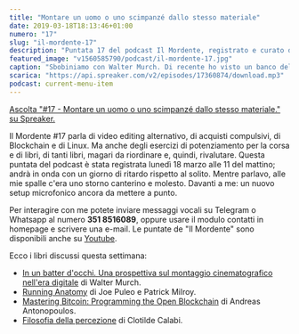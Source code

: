 ```yaml
---
title: "Montare un uomo o uno scimpanzé dallo stesso materiale"
date: 2019-03-18T18:13:46+01:00
numero: "17"
slug: "il-mordente-17"
description: "Puntata 17 del podcast Il Mordente, registrato e curato da Riccardo Palombo."
featured_image: "v1560585790/podcast/il-mordente-17.jpg"
caption: "Sbobiniamo con Walter Murch. Di recente ho visto un banco del genere in vendita al mercatino."
scarica: "https://api.spreaker.com/v2/episodes/17360874/download.mp3"
podcast: current-menu-item
---
```

<a class="spreaker-player" href="https://www.spreaker.com/episode/17360874" data-resource="episode_id=17360874" data-width="100%" data-height="200px" data-theme="light" data-playlist="false" data-playlist-continuous="false" data-autoplay="false" data-live-autoplay="false" data-chapters-image="true" data-episode-image-position="right" data-hide-logo="false" data-hide-likes="false" data-hide-comments="false" data-hide-sharing="false" data-hide-download="true" >Ascolta "#17 - Montare un uomo o uno scimpanzé dallo stesso materiale." su Spreaker.</a>

Il Mordente #17 parla di video editing alternativo, di acquisti compulsivi, di Blockchain e di Linux. Ma anche degli esercizi di potenziamento per la corsa e di libri, di tanti libri, magari da riordinare e, quindi, rivalutare. Questa puntata del podcast è stata registrata lunedì 18 marzo alle 11 del mattino; andrà in onda con un giorno di ritardo rispetto al solito. Mentre parlavo, alle mie spalle c'era uno storno canterino e molesto. Davanti a me: un nuovo setup microfonico ancora da mettere a punto.

Per interagire con me potete inviare messaggi vocali su Telegram o Whatsapp al numero **351 8516089**, oppure usare il modulo contatti in homepage e scrivere una e-mail. Le puntate de "Il Mordente" sono disponibili anche su <a class="text-info" title="Canale Youtube Riccardo Palombo" href="https://www.youtube.com/riccardopalombo">Youtube</a>.

Ecco i libri discussi questa settimana:

<ul>
<li><a class="text-info" href="https://amzn.to/2CkuHtP" target="_blank" rel="nofollow" title="Vedi il libro In un batter d'occhi">In un batter d'occhi. Una prospettiva sul montaggio cinematografico nell'era digitale</a> di Walter Murch.</li>
<li><a class="text-info" href="https://amzn.to/2UIjsT8" target="_blank" rel="nofollow" title="Vedi il libro Running Anatomy">Running Anatomy</a> di Joe Puleo e Patrick Milroy.</li>
<li><a class="text-info" href="https://amzn.to/2Y6gjyD" target="_blank" rel="nofollow" title="Vedi il libro Mastering Bitcoin: Programming the Open Blockchain">Mastering Bitcoin: Programming the Open Blockchain</a> di Andreas Antonopoulos.</li>
<li><a class="text-info" href="https://amzn.to/2HGfnek" target="_blank" rel="nofollow" title="Vedi il libro Filosofia della percezione">Filosofia della percezione</a> di Clotilde Calabi.</li>
</ul>
